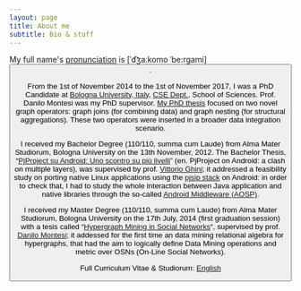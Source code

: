 ```yaml
---
layout: page
title: About me
subtitle: Bio & stuff
---
```


My full name's [pronunciation](https://en.wikipedia.org/wiki/International_Phonetic_Alphabet) is [ˈd͡ʒaːkomo ˈbe:rgami] 
    <button id="submit" onclick="process();" value="listen"/>.

From the 1st of November 2014 to the 1st of November 2017, I was a PhD Candidate at [Bologna University, Italy](http://www.unibo.it), [CSE Dept.](http://www.informatica.unibo.it/it), School of Sciences. Prof. Danilo Montesi was my PhD supervisor. [My PhD thesis](https://amsdottorato.unibo.it/8348/1/bergami_giacomo_tesi.pdf) focused on two novel graph operators: graph joins (for combining data) and graph nesting (for structural aggregations). These two operators were inserted in a broader data integration scenario.

I received my Bachelor Degree (110/110, summa cum Laude) from Alma Mater Studiorum, Bologna University on the 13th November, 2012. The Bachelor Thesis,  “[PjProject su Android: Uno scontro su più livelli](http://amslaurea.unibo.it/4441/1/bergami_giacomo_tesi.pdf)” (en. PjProject on Android: a clash on multiple layers), was supervised by prof. [Vittorio Ghini](http://www.cs.unibo.it/~ghini/); it addressed a feasibility study on porting native Linux applications using the [pjsip stack](http://www.pjsip.org/) on Android: in order to check that, I had to study the whole interaction between Java application and native libraries through the so-called [Android Middleware (AOSP)](https://source.android.com/source/).

I received my Master Degree (110/110, summa cum Laude) from Alma Mater Studiorum, Bologna University on the 17th July, 2014 (first graduation session) with a tesis called “[Hypergraph Mining in Social Networks](http://amslaurea.unibo.it/7106/1/main.pdf)“, supervised by prof. [Danilo Montesi](http://cs.unibo.it/~montesi); it addessed for the first time an data mining relational algebra for hypergraphs, that had the aim to logically define Data Mining operations and metric over OSNs (On-Line Social Networks).

Full Curriculum Vitae & Studiorum: [English](http://jackbergus.alwaysdata.net/cv.pdf)
